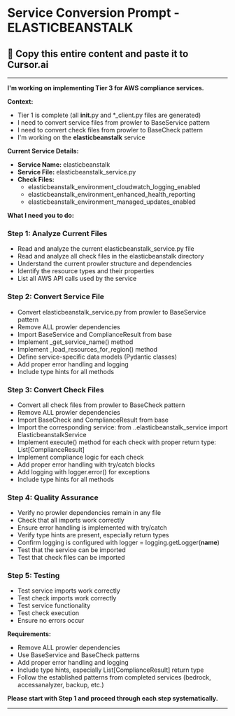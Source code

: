 # Service Conversion Prompt - ELASTICBEANSTALK

## 🎯 Copy this entire content and paste it to Cursor.ai

---

**I'm working on implementing Tier 3 for AWS compliance services.**

**Context:**
- Tier 1 is complete (all __init__.py and *_client.py files are generated)
- I need to convert service files from prowler to BaseService pattern
- I need to convert check files from prowler to BaseCheck pattern
- I'm working on the **elasticbeanstalk** service

**Current Service Details:**
- **Service Name:** elasticbeanstalk
- **Service File:** elasticbeanstalk_service.py
- **Check Files:** 
  - elasticbeanstalk_environment_cloudwatch_logging_enabled
  - elasticbeanstalk_environment_enhanced_health_reporting
  - elasticbeanstalk_environment_managed_updates_enabled

**What I need you to do:**

### Step 1: Analyze Current Files
- Read and analyze the current elasticbeanstalk_service.py file
- Read and analyze all check files in the elasticbeanstalk directory
- Understand the current prowler structure and dependencies
- Identify the resource types and their properties
- List all AWS API calls used by the service

### Step 2: Convert Service File
- Convert elasticbeanstalk_service.py from prowler to BaseService pattern
- Remove ALL prowler dependencies
- Import BaseService and ComplianceResult from base
- Implement _get_service_name() method
- Implement _load_resources_for_region() method
- Define service-specific data models (Pydantic classes)
- Add proper error handling and logging
- Include type hints for all methods

### Step 3: Convert Check Files
- Convert all check files from prowler to BaseCheck pattern
- Remove ALL prowler dependencies
- Import BaseCheck and ComplianceResult from base
- Import the corresponding service: from ..elasticbeanstalk_service import ElasticbeanstalkService
- Implement execute() method for each check with proper return type: List[ComplianceResult]
- Implement compliance logic for each check
- Add proper error handling with try/catch blocks
- Add logging with logger.error() for exceptions
- Include type hints for all methods

### Step 4: Quality Assurance
- Verify no prowler dependencies remain in any file
- Check that all imports work correctly
- Ensure error handling is implemented with try/catch
- Verify type hints are present, especially return types
- Confirm logging is configured with logger = logging.getLogger(__name__)
- Test that the service can be imported
- Test that check files can be imported

### Step 5: Testing
- Test service imports work correctly
- Test check imports work correctly
- Test service functionality
- Test check execution
- Ensure no errors occur

**Requirements:**
- Remove ALL prowler dependencies
- Use BaseService and BaseCheck patterns
- Add proper error handling and logging
- Include type hints, especially List[ComplianceResult] return type
- Follow the established patterns from completed services (bedrock, accessanalyzer, backup, etc.)

**Please start with Step 1 and proceed through each step systematically.**

---
